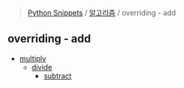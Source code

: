 > [Python Snippets](../../README.md) / [알고리즘](../README.md) / overriding - add 
## overriding - add 
- [ multiply ](%20multiply%20/README.md)
	- [ divide ](%20multiply%20/%20divide%20/README.md)
		- [ subtract](%20multiply%20/%20divide%20/%20subtract.md)